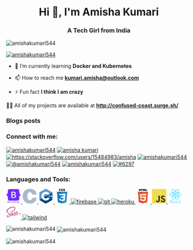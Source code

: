 <h1 align="center">Hi 👋, I'm Amisha Kumari</h1>
<h3 align="center">A Tech Girl from India</h3>

<p align="left"> <img src="https://komarev.com/ghpvc/?username=amishakumari544&label=Profile%20views&color=0e75b6&style=flat" alt="amishakumari544" /> </p>

<p align="left"> <a href="https://twitter.com/amishakumari544" target="blank"><img src="https://img.shields.io/twitter/follow/amishakumari544?logo=twitter&style=for-the-badge" alt="amishakumari544" /></a> </p>

- 🌱 I’m currently learning **Docker and Kubernetes**

- 📫 How to reach me **kumari.amisha@outlook.com**

- ⚡ Fun fact **I think I am crazy**

👨‍💻 All of my projects are available at **http://confused-coast.surge.sh/**

### Blogs posts
<!-- BLOG-POST-LIST:START -->
<!-- BLOG-POST-LIST:END -->

<h3 align="left">Connect with me:</h3>
<p align="left">
<a href="https://twitter.com/amishakumari544" target="blank"><img align="center" src="https://cdn.jsdelivr.net/npm/simple-icons@3.0.1/icons/twitter.svg" alt="amishakumari544" height="30" width="40" /></a>
<a href="https://linkedin.com/in/amisha kumari" target="blank"><img align="center" src="https://cdn.jsdelivr.net/npm/simple-icons@3.0.1/icons/linkedin.svg" alt="amisha kumari" height="30" width="40" /></a>
<a href="https://stackoverflow.com/users/https://stackoverflow.com/users/15484983/amisha" target="blank"><img align="center" src="https://cdn.jsdelivr.net/npm/simple-icons@3.0.1/icons/stackoverflow.svg" alt="https://stackoverflow.com/users/15484983/amisha" height="30" width="40" /></a>
<a href="https://codesandbox.com/amishakumari544" target="blank"><img align="center" src="https://cdn.jsdelivr.net/npm/simple-icons@3.0.1/icons/codesandbox.svg" alt="amishakumari544" height="30" width="40" /></a>
<a href="https://medium.com/@amishakumari544" target="blank"><img align="center" src="https://cdn.jsdelivr.net/npm/simple-icons@3.0.1/icons/medium.svg" alt="@amishakumari544" height="30" width="40" /></a>
<a href="https://www.hackerrank.com/amishakumari544" target="blank"><img align="center" src="https://cdn.jsdelivr.net/npm/simple-icons@3.0.1/icons/hackerrank.svg" alt="amishakumari544" height="30" width="40" /></a>
<a href="https://discord.gg/#6297" target="blank"><img align="center" src="https://cdn.jsdelivr.net/npm/simple-icons@3.0.1/icons/discord.svg" alt="#6297" height="30" width="40" /></a>
</p>

<h3 align="left">Languages and Tools:</h3>
<p align="left"> <a href="https://getbootstrap.com" target="_blank"> <img src="https://raw.githubusercontent.com/devicons/devicon/master/icons/bootstrap/bootstrap-plain-wordmark.svg" alt="bootstrap" width="40" height="40"/> </a> <a href="https://www.cprogramming.com/" target="_blank"> <img src="https://raw.githubusercontent.com/devicons/devicon/master/icons/c/c-original.svg" alt="c" width="40" height="40"/> </a> <a href="https://www.w3schools.com/cpp/" target="_blank"> <img src="https://raw.githubusercontent.com/devicons/devicon/master/icons/cplusplus/cplusplus-original.svg" alt="cplusplus" width="40" height="40"/> </a> <a href="https://www.w3schools.com/css/" target="_blank"> <img src="https://raw.githubusercontent.com/devicons/devicon/master/icons/css3/css3-original-wordmark.svg" alt="css3" width="40" height="40"/> </a> <a href="https://firebase.google.com/" target="_blank"> <img src="https://www.vectorlogo.zone/logos/firebase/firebase-icon.svg" alt="firebase" width="40" height="40"/> </a> <a href="https://git-scm.com/" target="_blank"> <img src="https://www.vectorlogo.zone/logos/git-scm/git-scm-icon.svg" alt="git" width="40" height="40"/> </a> <a href="https://heroku.com" target="_blank"> <img src="https://www.vectorlogo.zone/logos/heroku/heroku-icon.svg" alt="heroku" width="40" height="40"/> </a> <a href="https://www.w3.org/html/" target="_blank"> <img src="https://raw.githubusercontent.com/devicons/devicon/master/icons/html5/html5-original-wordmark.svg" alt="html5" width="40" height="40"/> </a> <a href="https://developer.mozilla.org/en-US/docs/Web/JavaScript" target="_blank"> <img src="https://raw.githubusercontent.com/devicons/devicon/master/icons/javascript/javascript-original.svg" alt="javascript" width="40" height="40"/> </a> <a href="https://reactjs.org/" target="_blank"> <img src="https://raw.githubusercontent.com/devicons/devicon/master/icons/react/react-original-wordmark.svg" alt="react" width="40" height="40"/> </a> <a href="https://sass-lang.com" target="_blank"> <img src="https://raw.githubusercontent.com/devicons/devicon/master/icons/sass/sass-original.svg" alt="sass" width="40" height="40"/> </a> <a href="https://tailwindcss.com/" target="_blank"> <img src="https://www.vectorlogo.zone/logos/tailwindcss/tailwindcss-icon.svg" alt="tailwind" width="40" height="40"/> </a> </p>

<p><img align="left" src="https://github-readme-stats.vercel.app/api/top-langs?username=amishakumari544&show_icons=true&locale=en&layout=compact" alt="amishakumari544" /></p>

<p>&nbsp;<img align="center" src="https://github-readme-stats.vercel.app/api?username=amishakumari544&show_icons=true&locale=en" alt="amishakumari544" /></p>

<p><img align="center" src="https://github-readme-streak-stats.herokuapp.com/?user=amishakumari544&" alt="amishakumari544" /></p>
